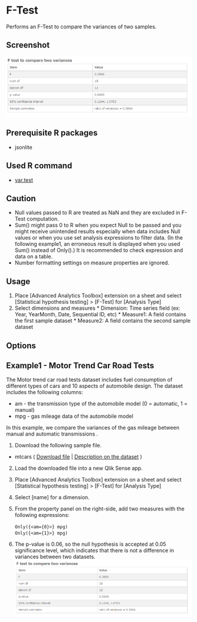 # F-Test
Performs an F-Test to compare the variances of two samples.

## Screenshot
![f-test screenshot](./images/f_test_example1.png)

## Prerequisite R packages
 * jsonlite

## Used R command
 * [var.test](https://www.rdocumentation.org/packages/stats/versions/3.4.1/topics/var.test)

## Caution
 * Null values passed to R are treated as NaN and they are excluded in F-Test computation.
 * Sum() might pass 0 to R when you expect Null to be passed and you might receive unintended results especially when data includes Null values or when you use set analysis expressions to filter data. (In the following example1, an erroneous result is displayed when you used Sum() instead of Only().) It is recommended to check expression and data on a table.
 * Number formatting settings on measure properties are ignored.

## Usage
  1. Place [Advanced Analytics Toolbox] extension on a sheet and select [Statistical hypothesis testing] > [F-Test] for [Analysis Type]
  2. Select dimensions and measures
    * Dimension: Time series field (ex: Year, YearMonth, Date, Sequential ID, etc)
    * Measure1: A field contains the first sample dataset
    * Measure2: A field contains the second sample dataset
## Options

## Example1 - Motor Trend Car Road Tests
The Motor trend car road tests dataset includes fuel consumption of different types of cars and 10 aspects of automobile design. The dataset includes the following columns:
  * am - the transmission type of the automobile model (0 = automatic, 1 = manual)
  * mpg - gas mileage data of the automobile model

In this example, we compare the variances of the gas mileage between manual and automatic transmissions .

1. Download the following sample file.
  * mtcars ( [Download file](./data/mtcars.xlsx) | [Description on the dataset](https://www.rdocumentation.org/packages/datasets/versions/3.4.1/topics/mtcars) )  
2. Load the downloaded file into a new Qlik Sense app.
3. Place [Advanced Analytics Toolbox] extension on a sheet and select [Statistical hypothesis testing] > [F-Test] for [Analysis Type]
4. Select [name] for a dimension.
5. From the property panel on the right-side, add two measures with the following expressions:

    `Only({<am={0}>} mpg)`    
    `Only({<am={1}>} mpg)`

6. The p-value is 0.06, so the null hypothesis is accepted at 0.05 significance level, which indicates that there is not a difference in variances between two datasets.
![f-test screenshot](./images/f_test_example1.png)
